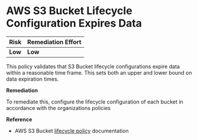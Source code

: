 # AWS S3 Bucket Lifecycle Configuration Expires Data

| Risk | Remediation Effort |
| :--- | :--- |
| **Low** | **Low** |

This policy validates that S3 Bucket lifecycle configurations expire data within a reasonable time frame. This sets both an upper and lower bound on data expiration times.

**Remediation**

To remediate this, configure the lifecycle configuration of each bucket in accordance with the organizations policies

**Reference**

* AWS S3 Bucket [lifecycle policy](https://docs.aws.amazon.com/AmazonS3/latest/user-guide/create-lifecycle.html) documentation

